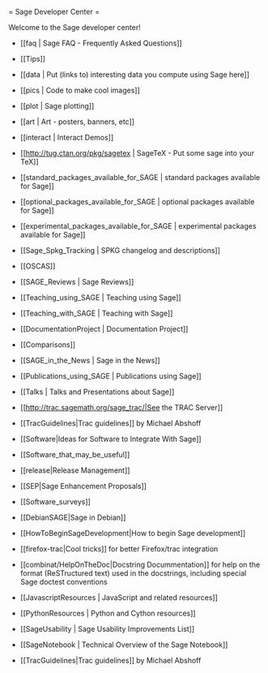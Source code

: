 = Sage Developer Center =

Welcome to the Sage developer center!

 * [[faq | Sage FAQ - Frequently Asked Questions]]
 * [[Tips]]
 * [[data | Put (links to) interesting data you compute using Sage here]]
 * [[pics | Code to make cool images]]
 * [[plot | Sage plotting]]
 * [[art | Art - posters, banners, etc]]
 * [[interact | Interact Demos]]
 * [[http://tug.ctan.org/pkg/sagetex | SageTeX - Put some sage into your TeX]]
 * [[standard_packages_available_for_SAGE | standard packages available for Sage]]
 * [[optional_packages_available_for_SAGE | optional packages available for Sage]]
 * [[experimental_packages_available_for_SAGE | experimental packages available for Sage]]
 * [[Sage_Spkg_Tracking | SPKG changelog and descriptions]]
 * [[OSCAS]]
 * [[SAGE_Reviews | Sage Reviews]]
 * [[Teaching_using_SAGE | Teaching using Sage]]
 * [[Teaching_with_SAGE | Teaching with Sage]]
 * [[DocumentationProject | Documentation Project]]
 * [[Comparisons]]
 * [[SAGE_in_the_News | Sage in the News]]
 * [[Publications_using_SAGE | Publications using Sage]]
 * [[Talks | Talks and Presentations about Sage]]


 * [[http://trac.sagemath.org/sage_trac/|See the TRAC Server]]
 * [[TracGuidelines|Trac guidelines]] by Michael Abshoff
 * [[Software|Ideas for Software to Integrate With Sage]]
 * [[Software_that_may_be_useful]]
 * [[release|Release Management]]
 * [[SEP|Sage Enhancement Proposals]]
 * [[Software_surveys]]
 * [[DebianSAGE|Sage in Debian]]
 * [[HowToBeginSageDevelopment|How to begin Sage development]]
 * [[firefox-trac|Cool tricks]] for better Firefox/trac integration
 * [[combinat/HelpOnTheDoc|Docstring Docummentation]] for help on the format (ReSTructured text) used in the docstrings, including special Sage doctest conventions
 * [[JavascriptResources | JavaScript and related resources]]
 * [[PythonResources | Python and Cython resources]]
 * [[SageUsability | Sage Usability Improvements List]]
 * [[SageNotebook | Technical Overview of the Sage Notebook]]
 * [[TracGuidelines|Trac guidelines]] by Michael Abshoff
